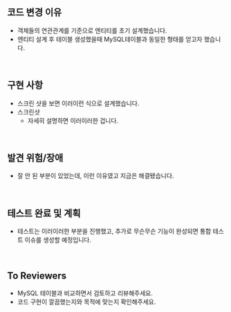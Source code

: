 ## 코드 변경 이유  
- 객체들의 연관관계를 기준으로 엔티티를 초기 설계했습니다.
- 엔티티 설계 후 테이블 생성했을때 MySQL테이블과 동일한 형태를 얻고자 했습니다.  

<br>

## 구현 사항  
- 스크린 샷을 보면 이러이런 식으로 설계했습니다.
- 스크린샷
  - 자세히 설명하면 이러이러한 겁니다.  

<br>

## 발견 위험/장애  
- 잘 안 된 부분이 있었는데, 이런 이유였고 지금은 해결됐습니다.

<br>

## 테스트 완료 및 계획  
- 테스트는 이러이러한 부분을 진행했고, 추가로 무슨무슨 기능이 완성되면 통합 테스트 이슈를 생성할 예정입니다.  

<br>

## To Reviewers  
- MySQL 테이블과 비교하면서 검토하고 리뷰해주세요.
- 코드 구현이 깔끔했는지와 목적에 맞는지 확인해주세요.